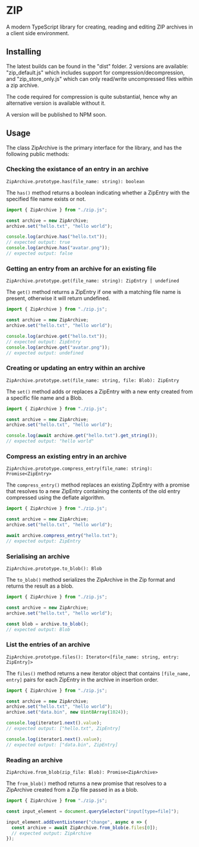 # ZIP
A modern TypeScript library for creating, reading and editing ZIP archives in a client side environment. 

## Installing
The latest builds can be found in the "dist" folder. 2 versions are available: "zip_default.js" which includes support for compression/decompression, and "zip_store_only.js" which can only read/write uncompressed files within a zip archive.

The code required for compression is quite substantial, hence why an alternative version is available without it.

A version will be published to NPM soon.

## Usage

The class ZipArchive is the primary interface for the library, and has the following public methods:

### Checking the existance of an entry in an archive
`ZipArchive.prototype.has(file_name: string): boolean`

The `has()` method returns a boolean indicating whether a ZipEntry with the specified file name exists or not.

```javascript
import { ZipArchive } from "./zip.js";

const archive = new ZipArchive;
archive.set("hello.txt", "hello world");

console.log(archive.has("hello.txt"));
// expected output: true
console.log(archive.has("avatar.png"));
// expected output: false
```

### Getting an entry from an archive for an existing file 
`ZipArchive.prototype.get(file_name: string): ZipEntry | undefined`

The `get()` method returns a ZipEntry if one with a matching file name is present, otherwise it will return undefined.

```javascript
import { ZipArchive } from "./zip.js";

const archive = new ZipArchive;
archive.set("hello.txt", "hello world");

console.log(archive.get("hello.txt"));
// expected output: ZipEntry
console.log(archive.get("avatar.png"));
// expected output: undefined
```

### Creating or updating an entry within an archive
`ZipArchive.prototype.set(file_name: string, file: Blob): ZipEntry`

The `set()` method adds or replaces a ZipEntry with a new enty created from a specific file name and a Blob.

```javascript
import { ZipArchive } from "./zip.js";

const archive = new ZipArchive;
archive.set("hello.txt", "hello world");

console.log(await archive.get("hello.txt").get_string());
// expected output: "hello world"
```

### Compress an existing entry in an archive
`ZipArchive.prototype.compress_entry(file_name: string): Promise<ZipEntry>`

The `compress_entry()` method replaces an existing ZipEntry with a promise that resolves to a new ZipEntry containing the contents of the old entry compressed using the deflate algorithm.

```javascript
import { ZipArchive } from "./zip.js";

const archive = new ZipArchive;
archive.set("hello.txt", "hello world");

await archive.compress_entry("hello.txt");
// expected output: ZipEntry
```

### Serialising an archive
`ZipArchive.prototype.to_blob(): Blob`

The `to_blob()` method serializes the ZipArchive in the Zip format and returns the result as a blob.

```javascript
import { ZipArchive } from "./zip.js";

const archive = new ZipArchive;
archive.set("hello.txt", "hello world");

const blob = archive.to_blob();
// expected output: Blob
```

### List the entries of an archive
`ZipArchive.prototype.files(): Iterator<[file_name: string, entry: ZipEntry]>`

The `files()` method returns a new iterator object that contains `[file_name, entry]` pairs for each ZipEntry in the archive in insertion order. 

```javascript
import { ZipArchive } from "./zip.js";

const archive = new ZipArchive;
archive.set("hello.txt", "hello world");
archive.set("data.bin", new Uint8Array(1024));

console.log(iterator1.next().value);
// expected output: ["hello.txt", ZipEntry]

console.log(iterator1.next().value);
// expected output: ["data.bin", ZipEntry]
```

### Reading an archive
`ZipArchive.from_blob(zip_file: Blob): Promise<ZipArchive>`

The `from_blob()` method returns a new promise that resolves to a ZipArchive created from a Zip file passed in as a blob.

```javascript
import { ZipArchive } from "./zip.js";

const input_element = document.querySelector("input[type=file]");

input_element.addEventListener("change", async e => {
  const archive = await ZipArchive.from_blob(e.files[0]);
  // expected output: ZipArchive
});
```